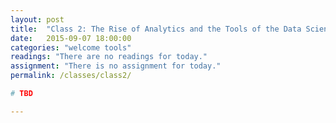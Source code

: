 ```yaml
---
layout: post
title:  "Class 2: The Rise of Analytics and the Tools of the Data Scientist"
date:   2015-09-07 18:00:00
categories: "welcome tools"
readings: "There are no readings for today."
assignment: "There is no assignment for today."
permalink: /classes/class2/

# TBD

---
```



